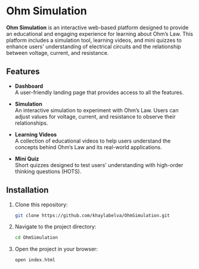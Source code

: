 # Ohm Simulation

**Ohm Simulation** is an interactive web-based platform designed to provide an educational and engaging experience for learning about Ohm’s Law. This platform includes a simulation tool, learning videos, and mini quizzes to enhance users' understanding of electrical circuits and the relationship between voltage, current, and resistance.

## Features

- **Dashboard**  
  A user-friendly landing page that provides access to all the features.

- **Simulation**  
  An interactive simulation to experiment with Ohm’s Law. Users can adjust values for voltage, current, and resistance to observe their relationships.

- **Learning Videos**  
  A collection of educational videos to help users understand the concepts behind Ohm’s Law and its real-world applications.

- **Mini Quiz**  
  Short quizzes designed to test users' understanding with high-order thinking questions (HOTS).

## Installation

1. Clone this repository:  
   ```bash
   git clone https://github.com/khaylabelva/OhmSimulation.git

3. Navigate to the project directory:
   ```bash
   cd OhmSimulation

5. Open the project in your browser:
   ```bash
   open index.html

